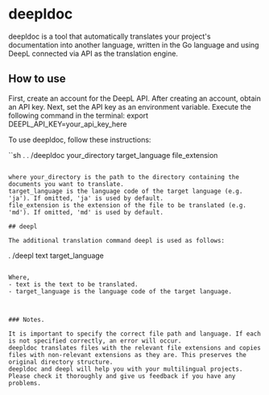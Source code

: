 # deepldoc

deepldoc is a tool that automatically translates your project's documentation into another language, written in the Go language and using DeepL connected via API as the translation engine.

## How to use

First, create an account for the DeepL API. After creating an account, obtain an API key.
Next, set the API key as an environment variable. Execute the following command in the terminal:
export DEEPL_API_KEY=your_api_key_here

To use deepldoc, follow these instructions:

``sh .
. /deepldoc your_directory target_language file_extension
```

where your_directory is the path to the directory containing the documents you want to translate.
target_language is the language code of the target language (e.g. 'ja'). If omitted, 'ja' is used by default.
file_extension is the extension of the file to be translated (e.g. 'md'). If omitted, 'md' is used by default.

## deepl

The additional translation command deepl is used as follows:

```
. /deepl text target_language
``` 

Where, 
- text is the text to be translated. 
- target_language is the language code of the target language.



### Notes.

It is important to specify the correct file path and language. If each is not specified correctly, an error will occur.
deepldoc translates files with the relevant file extensions and copies files with non-relevant extensions as they are. This preserves the original directory structure.
deepldoc and deepl will help you with your multilingual projects. Please check it thoroughly and give us feedback if you have any problems.